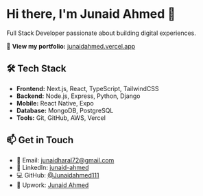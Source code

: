 # Hi there, I'm Junaid Ahmed 👋

Full Stack Developer passionate about building digital experiences.

🔗 **View my portfolio:** [junaidahmed.vercel.app](https://junaidahmed.vercel.app)

## 🛠️ Tech Stack

- **Frontend:** Next.js, React, TypeScript, TailwindCSS
- **Backend:** Node.js, Express, Python, Django
- **Mobile:** React Native, Expo
- **Database:** MongoDB, PostgreSQL
- **Tools:** Git, GitHub, AWS, Vercel

## 📫 Get in Touch

- 📧 Email: [junaidharal72@gmail.com](mailto:junaidharal72@gmail.com)
- 💼 LinkedIn: [junaid-ahmed](https://www.linkedin.com/in/junaid-ahmed-088299216/)
- 💻 GitHub: [@Junaidahmed111](https://github.com/Junaidahmed111)
- 💼 Upwork: [Junaid Ahmed](https://www.upwork.com/freelancers/~01362b90c331cfb115)

